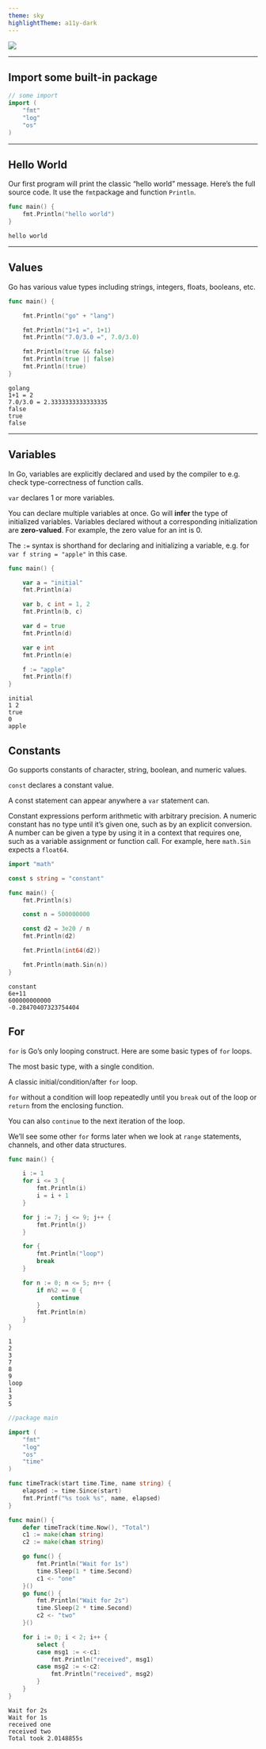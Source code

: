 ```yaml
---
theme: sky
highlightTheme: a11y-dark
---
```


![](https://upload.wikimedia.org/wikipedia/commons/thumb/0/05/Go_Logo_Blue.svg/512px-Go_Logo_Blue.svg.png?20191207190041)

---

## Import some built-in package
```go
// some import
import (
    "fmt"
    "log"
    "os"
)
```

---


## Hello World

Our first program will print the classic “hello world” message. Here’s the full source code.
It use the `fmt`package and function `Println`.
```go
func main() {
    fmt.Println("hello world")
}
```
```output
hello world
```

---

## Values

Go has various value types including strings, integers, floats, booleans, etc.

```go
func main() {

    fmt.Println("go" + "lang")

    fmt.Println("1+1 =", 1+1)
    fmt.Println("7.0/3.0 =", 7.0/3.0)

    fmt.Println(true && false)
    fmt.Println(true || false)
    fmt.Println(!true)
}
```
```output
golang
1+1 = 2
7.0/3.0 = 2.3333333333333335
false
true
false
```

---

## Variables

In Go, variables are explicitly declared and used by the compiler to e.g. check type-correctness of function calls.

`var` declares 1 or more variables.

You can declare multiple variables at once.
Go will **infer** the type of initialized variables.
Variables declared without a corresponding initialization are **zero-valued**. For example, the zero value for an int is 0.

The `:=` syntax is shorthand for declaring and initializing a variable, e.g. for `var f string = "apple"` in this case.

```go
func main() {

    var a = "initial"
    fmt.Println(a)

    var b, c int = 1, 2
    fmt.Println(b, c)

    var d = true
    fmt.Println(d)

    var e int
    fmt.Println(e)

    f := "apple"
    fmt.Println(f)
}
```
```output
initial
1 2
true
0
apple
```

## Constants

Go supports constants of character, string, boolean, and numeric values.

`const` declares a constant value.

A const statement can appear anywhere a `var` statement can.

Constant expressions perform arithmetic with arbitrary precision.
A numeric constant has no type until it’s given one, such as by an explicit conversion.
A number can be given a type by using it in a context that requires one, such as a variable assignment or function call. For example, here `math.Sin` expects a `float64`.
```go
import "math"

const s string = "constant"

func main() {
    fmt.Println(s)

    const n = 500000000

    const d2 = 3e20 / n
    fmt.Println(d2)

    fmt.Println(int64(d2))

    fmt.Println(math.Sin(n))
}
```
```output
constant
6e+11
600000000000
-0.28470407323754404
```

## For

`for` is Go’s only looping construct. Here are some basic types of `for` loops.

The most basic type, with a single condition.

A classic initial/condition/after `for` loop.

`for` without a condition will loop repeatedly until you `break` out of the loop or `return` from the enclosing function.

You can also `continue` to the next iteration of the loop.

We’ll see some other `for` forms later when we look at `range` statements, channels, and other data structures.
```go
func main() {

    i := 1
    for i <= 3 {
        fmt.Println(i)
        i = i + 1
    }

    for j := 7; j <= 9; j++ {
        fmt.Println(j)
    }

    for {
        fmt.Println("loop")
        break
    }

    for n := 0; n <= 5; n++ {
        if n%2 == 0 {
            continue
        }
        fmt.Println(n)
    }
}
```
```output
1
2
3
7
8
9
loop
1
3
5
```
```go
//package main

import (
    "fmt"
    "log"
    "os"
    "time"
)

func timeTrack(start time.Time, name string) {
    elapsed := time.Since(start)
    fmt.Printf("%s took %s", name, elapsed)
}

func main() {
    defer timeTrack(time.Now(), "Total")
    c1 := make(chan string)
    c2 := make(chan string)

    go func() {
        fmt.Println("Wait for 1s")
        time.Sleep(1 * time.Second)
        c1 <- "one"
    }()
    go func() {
        fmt.Println("Wait for 2s")
        time.Sleep(2 * time.Second)
        c2 <- "two"
    }()

    for i := 0; i < 2; i++ {
        select {
        case msg1 := <-c1:
            fmt.Println("received", msg1)
        case msg2 := <-c2:
            fmt.Println("received", msg2)
        }
    }
}
```
```output
Wait for 2s
Wait for 1s
received one
received two
Total took 2.0148855s
```
